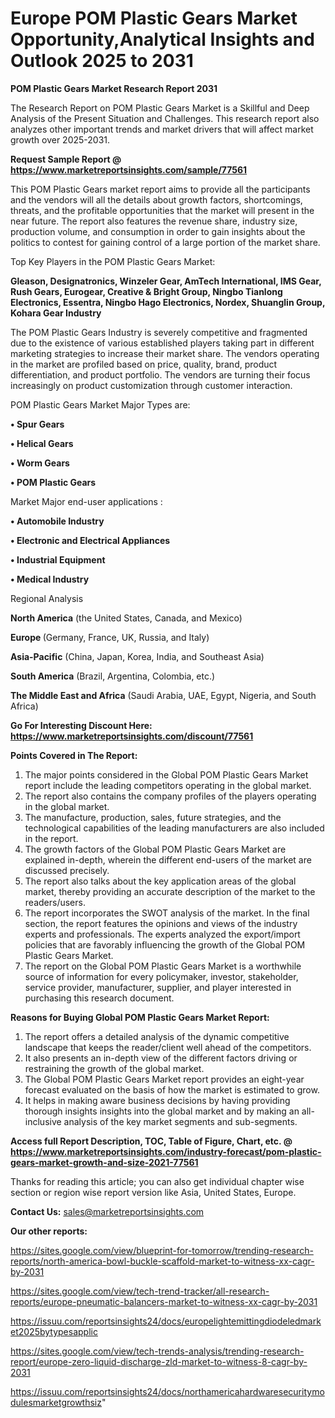 # Europe POM Plastic Gears Market Opportunity,Analytical Insights and Outlook 2025 to 2031

<strong>POM Plastic Gears Market Research Report 2031</strong>

The Research Report on POM Plastic Gears Market is a Skillful and Deep Analysis of the Present Situation and Challenges. This research report also analyzes other important trends and market drivers that will affect market growth over 2025-2031.

<strong>Request Sample Report @ <a href=https://www.marketreportsinsights.com/sample/77561>https://www.marketreportsinsights.com/sample/77561</a></strong>

This POM Plastic Gears market report aims to provide all the participants and the vendors will all the details about growth factors, shortcomings, threats, and the profitable opportunities that the market will present in the near future. The report also features the revenue share, industry size, production volume, and consumption in order to gain insights about the politics to contest for gaining control of a large portion of the market share.

Top Key Players in the POM Plastic Gears Market:

<strong>Gleason, Designatronics, Winzeler Gear, AmTech International, IMS Gear, Rush Gears, Eurogear, Creative & Bright Group, Ningbo Tianlong Electronics, Essentra, Ningbo Hago Electronics, Nordex, Shuanglin Group, Kohara Gear Industry</strong>

The POM Plastic Gears Industry is severely competitive and fragmented due to the existence of various established players taking part in different marketing strategies to increase their market share. The vendors operating in the market are profiled based on price, quality, brand, product differentiation, and product portfolio. The vendors are turning their focus increasingly on product customization through customer interaction.

POM Plastic Gears Market Major Types are:

<strong>• Spur Gears

• Helical Gears

• Worm Gears

• POM Plastic Gears</strong>

Market Major end-user applications :

<strong>• Automobile Industry

• Electronic and Electrical Appliances

• Industrial Equipment

• Medical Industry</strong>

Regional Analysis

</u><strong><b>North America</b></strong> (the United States, Canada, and Mexico)

<strong><b>Europe </b></strong>(Germany, France, UK, Russia, and Italy)

<strong><b>Asia-Pacific</b></strong> (China, Japan, Korea, India, and Southeast Asia)

<strong><b>South America</b></strong> (Brazil, Argentina, Colombia, etc.)

<strong><b>The Middle East and Africa</b></strong> (Saudi Arabia, UAE, Egypt, Nigeria, and South Africa)

<strong>Go For Interesting Discount Here: <a href=https://www.marketreportsinsights.com/discount/77561>https://www.marketreportsinsights.com/discount/77561</a></strong>

<strong>Points Covered in The Report:</strong>
<ol>
  <li>The major points considered in the Global POM Plastic Gears Market report include the leading competitors operating in the global market.</li>
  <li>The report also contains the company profiles of the players operating in the global market.</li>
  <li>The manufacture, production, sales, future strategies, and the technological capabilities of the leading manufacturers are also included in the report.</li>
  <li>The growth factors of the Global POM Plastic Gears Market are explained in-depth, wherein the different end-users of the market are discussed precisely.</li>
  <li>The report also talks about the key application areas of the global market, thereby providing an accurate description of the market to the readers/users.</li>
  <li>The report incorporates the SWOT analysis of the market. In the final section, the report features the opinions and views of the industry experts and professionals. The experts analyzed the export/import policies that are favorably influencing the growth of the Global POM Plastic Gears Market.</li>
  <li>The report on the Global POM Plastic Gears Market is a worthwhile source of information for every policymaker, investor, stakeholder, service provider, manufacturer, supplier, and player interested in purchasing this research document.</li>
</ol>
<strong>Reasons for Buying Global POM Plastic Gears Market Report:</strong>

<ol>
  <li>The report offers a detailed analysis of the dynamic competitive landscape that keeps the reader/client well ahead of the competitors.</li>
  <li>It also presents an in-depth view of the different factors driving or restraining the growth of the global market.</li>
  <li>The Global POM Plastic Gears Market report provides an eight-year forecast evaluated on the basis of how the market is estimated to grow.</li>
  <li>It helps in making aware business decisions by having providing thorough insights insights into the global market and by making an all-inclusive analysis of the key market segments and sub-segments.</li>
</ol>
<strong>Access full Report Description, TOC, Table of Figure, Chart, etc. @ <a href=https://www.marketreportsinsights.com/industry-forecast/pom-plastic-gears-market-growth-and-size-2021-77561>https://www.marketreportsinsights.com/industry-forecast/pom-plastic-gears-market-growth-and-size-2021-77561</a></strong>


Thanks for reading this article; you can also get individual chapter wise section or region wise report version like Asia, United States, Europe.

<strong>Contact Us:</strong>
sales@marketreportsinsights.com

<strong>Our other reports:</strong>

<a href=https://sites.google.com/view/blueprint-for-tomorrow/trending-research-reports/north-america-bowl-buckle-scaffold-market-to-witness-xx-cagr-by-2031>https://sites.google.com/view/blueprint-for-tomorrow/trending-research-reports/north-america-bowl-buckle-scaffold-market-to-witness-xx-cagr-by-2031</a>

<a href=https://sites.google.com/view/tech-trend-tracker/all-research-reports/europe-pneumatic-balancers-market-to-witness-xx-cagr-by-2031>https://sites.google.com/view/tech-trend-tracker/all-research-reports/europe-pneumatic-balancers-market-to-witness-xx-cagr-by-2031</a>

<a href=https://issuu.com/reportsinsights24/docs/europelightemittingdiodeledmarket2025bytypesapplic>https://issuu.com/reportsinsights24/docs/europelightemittingdiodeledmarket2025bytypesapplic</a>

<a href=https://sites.google.com/view/tech-trends-analysis/trending-research-report/europe-zero-liquid-discharge-zld-market-to-witness-8-cagr-by-2031>https://sites.google.com/view/tech-trends-analysis/trending-research-report/europe-zero-liquid-discharge-zld-market-to-witness-8-cagr-by-2031</a>

<a href=https://issuu.com/reportsinsights24/docs/northamericahardwaresecuritymodulesmarketgrowthsiz>https://issuu.com/reportsinsights24/docs/northamericahardwaresecuritymodulesmarketgrowthsiz</a>"
